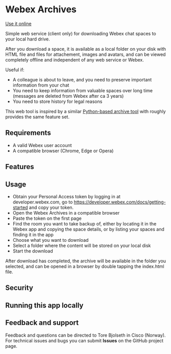 # Webex Archives

[Use it online](https://cisco-ce.github.io/webex-archives/)

Simple web service (client only) for downloading Webex chat spaces to your local hard drive.

After you download a space, it is available as a local folder on your disk with HTML file and files for attachement, images and avatars, and can be viewed completely offline and independent of any web service or Webex.

Useful if:

* A colleague is about to leave, and you need to preserve important information from your chat
* You need to keep information from valuable spaces over long time (messages are deleted from Webex after ca 3 years)
* You need to store history for legal reasons

This web tool is inspired by a similar <a href="https://github.com/DJF3/Webex-Message-space-archiver" target="_blank">Python-based archive tool</a> with roughly provides the same feature set.

## Requirements

* A valid Webex user account
* A compatible browser (Chrome, Edge or Opera)

## Features

## Usage

* Obtain your Personal Access token by logging in at developer.webex.com, go to https://developer.webex.com/docs/getting-started and copy your token.
* Open the Webex Archives in a compatible browser
* Paste the token on the first page
* Find the room you want to take backup of, either by locating it in the Webex app and copying the space details, or by listing your spaces and finding it in the app
* Choose what you want to download
* Select a folder where the content will be stored on your local disk
* Start the download

After download has completed, the archive will be available in the folder you selected, and can be opened in a browser by double tapping the index.html file.

## Security

## Running this app locally

## Feedback and support

Feedback and questions can be directed to Tore Bjolseth in Cisco (Norway). For technical issues and bugs you can submit **Issues** on the GitHub project page.
